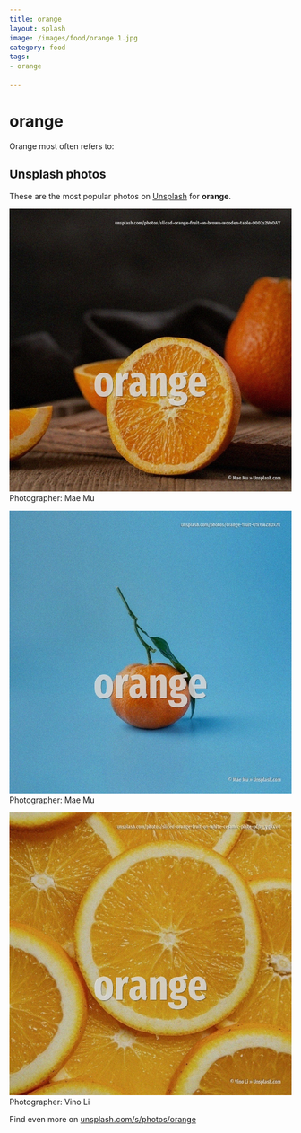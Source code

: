 ```yaml
---
title: orange
layout: splash
image: /images/food/orange.1.jpg
category: food
tags:
- orange

---
```

# orange

Orange most often refers to:    

 
## Unsplash photos
These are the most popular photos on [Unsplash](https://unsplash.com) for **orange**.
 
![orange](/images/food/orange.1.jpg)
Photographer:  Mae Mu
 
![orange](/images/food/orange.2.jpg)
Photographer:  Mae Mu
 
![orange](/images/food/orange.3.jpg)
Photographer:  Vino Li
 
Find even more on [unsplash.com/s/photos/orange](https://unsplash.com/s/photos/orange)
 
